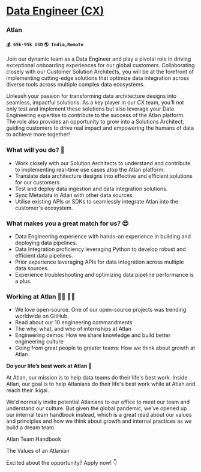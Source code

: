 # [Data Engineer (CX)](https://www.remotewlb.com/apply/data-engineer-cx)  
### Atlan  
#### `💰 65k-95k USD` `🌎 India,Remote`  

Join our dynamic team as a Data Engineer and play a pivotal role in driving exceptional onboarding experiences for our global customers. Collaborating closely with our Customer Solution Architects, you will be at the forefront of implementing cutting-edge solutions that optimize data integration across diverse tools across multiple complex data ecosystems.

  

Unleash your passion for transforming data architecture designs into seamless, impactful solutions. As a key player in our CX team, you'll not only test and implement these solutions but also leverage your Data Engineering expertise to contribute to the success of the Atlan platform. The role also provides an opportunity to grow into a Solutions Architect, guiding customers to drive real impact and empowering the humans of data to achieve more together!

### What will you do? 🤔

  * Work closely with our Solution Architects to understand and contribute to implementing real-time use cases atop the Atlan platform.
  * Translate data architecture designs into effective and efficient solutions for our customers.
  * Test and deploy data ingestion and data integration solutions.
  * Sync Metadata in Atlan with other data sources.
  * Utilise existing APIs or SDKs to seamlessly integrate Atlan into the customer's ecosystem.

### What makes you a great match for us? 😍

  * Data Engineering experience with hands-on experience in building and deploying data pipelines.
  * Data Integration proficiency leveraging Python to develop robust and efficient data pipelines.
  * Prior experience leveraging APIs for data integration across multiple data sources.
  * Experience troubleshooting and optimizing data pipeline performance is a plus.

### Working at Atlan 👨‍💻 👩‍💻

  * We love open-source. One of our open-source projects was trending worldwide on GitHub.
  * Read about our 10 engineering commandments
  * The why, what, and who of internships at Atlan
  * Engineering demos: How we share knowledge and build better engineering culture
  * Going from great people to greater teams: How we think about growth at Atlan

 **Do your life’s best work at Atlan 🚀**

  

At Atlan, our mission is to help data teams do their life's best work. Inside Atlan, our goal is to help Atlanians do their life's best work while at Atlan and reach their Ikigai.

  

We'd normally invite potential Atlanians to our office to meet our team and understand our culture. But given the global pandemic, we've opened up our internal team handbook instead, which is a great read about our values and principles and how we think about growth and internal practices as we build a dream team.

  

Atlan Team Handbook

The Values of an Atlanian

  

Excited about the opportunity? Apply now! 👇

